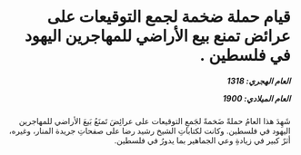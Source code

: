 <h1 dir="rtl">قيام حملة ضخمة لجمع التوقيعات على عرائض تمنع بيع الأراضي للمهاجرين اليهود في فلسطين .</h1>

<h5 dir="rtl">العام الهجري:  1318

العام الميلادي: 1900

</h5>

<p dir="rtl">شَهِدَ هذا العامُ حملةً ضَخمةً لجَمعِ التوقيعات على عرائِضَ تَمنَعُ بَيعَ الأراضي للمهاجرين اليهود في فلسطين. وكانت لكتاباتِ الشيخ رشيد رضا على صفحاتِ جريدة المنار، وغيره، أثرٌ كبير في زيادةِ وعي الجماهير بما يدورُ في فلسطين.</p></br>
